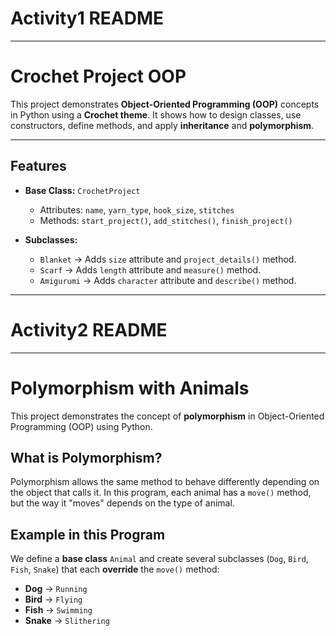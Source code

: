 # Activity1 README
---

# Crochet Project OOP

This project demonstrates **Object-Oriented Programming (OOP)** concepts in Python using a **Crochet theme**.
It shows how to design classes, use constructors, define methods, and apply **inheritance** and **polymorphism**.

---

## Features

* **Base Class:** `CrochetProject`

  * Attributes: `name`, `yarn_type`, `hook_size`, `stitches`
  * Methods: `start_project()`, `add_stitches()`, `finish_project()`

* **Subclasses:**

  * `Blanket` → Adds `size` attribute and `project_details()` method.
  * `Scarf` → Adds `length` attribute and `measure()` method.
  * `Amigurumi` → Adds `character` attribute and `describe()` method.

---


# Activity2 README

---

# Polymorphism with Animals

This project demonstrates the concept of **polymorphism** in Object-Oriented Programming (OOP) using Python.

## What is Polymorphism?

Polymorphism allows the same method to behave differently depending on the object that calls it.
In this program, each animal has a `move()` method, but the way it "moves" depends on the type of animal.

## Example in this Program

We define a **base class** `Animal` and create several subclasses (`Dog`, `Bird`, `Fish`, `Snake`) that each **override** the `move()` method:

* **Dog** → `Running `
* **Bird** → `Flying `
* **Fish** → `Swimming `
* **Snake** → `Slithering `

